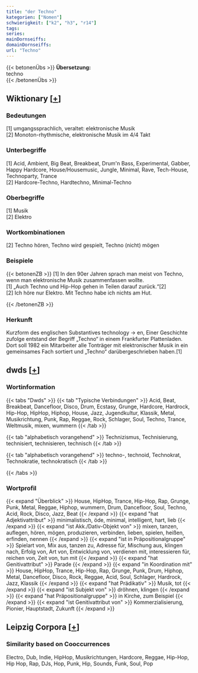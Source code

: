 ```yaml
---
title: "der Techno"
kategorien: ["Nomen"]
schwierigkeit: ["k2", "h3", "r14"]
tags:
series:
mainDornseiffs:
domainDornseiffs:
url: "Techno"
---
```


{{< betonenÜbs >}}
**Übersetzung:**  
techno  
{{< /betonenÜbs >}}

## Wiktionary [[+](https://de.wiktionary.org/wiki/Techno)]

### Bedeutungen
[1] umgangssprachlich, veraltet: elektronische Musik  
[2] Monoton-rhythmische, elektronische Musik im 4/4 Takt  

### Unterbegriffe
[1] Acid, Ambient, Big Beat, Breakbeat, Drum'n Bass, Experimental, Gabber, Happy Hardcore, House/Housemusic, Jungle, Minimal, Rave, Tech-House, Technoparty, Trance  
[2] Hardcore-Techno, Hardtechno, Minimal-Techno  

### Oberbegriffe
[1] Musik  
[2] Elektro  

### Wortkombinationen
[2] Techno hören, Techno wird gespielt, Techno (nicht) mögen  

### Beispiele
{{< betonenZB >}}
[1] In den 90er Jahren sprach man meist von Techno, wenn man elektronische Musik zusammenfassen wollte.  
[1] „Auch Techno und Hip-Hop gehen in Teilen darauf zurück.“[2]  
[2] Ich höre nur Elektro. Mit Techno habe ich nichts am Hut.  

{{< /betonenZB >}}
### Herkunft
Kurzform des englischen Substantives technology → en, Einer Geschichte zufolge entstand der Begriff „Techno“ in einem Frankfurter Plattenladen. Dort soll 1982 ein Mitarbeiter alle Tonträger mit elektronischer Musik in ein gemeinsames Fach sortiert und „Techno“ darübergeschrieben haben.[1]  



## dwds [[+](https://www.dwds.de/wb/Techno)]

### Wortinformation
{{< tabs "Dwds" >}}
{{< tab "Typische Verbindungen" >}}
Acid, Beat, Breakbeat, Dancefloor, Disco, Drum, Ecstasy, Grunge, Hardcore, Hardrock, Hip-Hop, HipHop, Hiphop, House, Jazz, Jugendkultur, Klassik, Metal, Musikrichtung, Punk, Rap, Reggae, Rock, Schlager, Soul, Techno, Trance, Weltmusik, mixen, wummern
{{< /tab >}}

{{< tab "alphabetisch vorangehend" >}}
Technizismus, Technisierung, technisiert, technisieren, technisch
{{< /tab >}}

{{< tab "alphabetisch vorangehend" >}}
techno-, technoid, Technokrat, Technokratie, technokratisch
{{< /tab >}}

{{< /tabs >}}

### Wortprofil
{{< expand "Überblick" >}} House, HipHop, Trance, Hip-Hop, Rap, Grunge, Punk, Metal, Reggae, Hiphop, wummern, Drum, Dancefloor, Soul, Techno, Acid, Rock, Disco, Jazz, Beat {{< /expand >}}
{{< expand "hat Adjektivattribut" >}} minimalistisch, öde, minimal, intelligent, hart, lieb {{< /expand >}}
{{< expand "ist Akk./Dativ-Objekt von" >}} mixen, tanzen, auflegen, hören, mögen, produzieren, verbinden, lieben, spielen, heißen, erfinden, nennen {{< /expand >}}
{{< expand "ist in Präpositionalgruppe" >}} Spielart von, Mix aus, tanzen zu, Adresse für, Mischung aus, klingen nach, Erfolg von, Art von, Entwicklung von, verdienen mit, interessieren für, reichen von, Zeit von, tun mit {{< /expand >}}
{{< expand "hat Genitivattribut" >}} Parade {{< /expand >}}
{{< expand "in Koordination mit" >}} House, HipHop, Trance, Hip-Hop, Rap, Grunge, Punk, Drum, Hiphop, Metal, Dancefloor, Disco, Rock, Reggae, Acid, Soul, Schlager, Hardrock, Jazz, Klassik {{< /expand >}}
{{< expand "hat Prädikativ" >}} Musik, tot {{< /expand >}}
{{< expand "ist Subjekt von" >}} dröhnen, klingen {{< /expand >}}
{{< expand "hat Präpositionalgruppe" >}} in Kirche, zum Beispiel {{< /expand >}}
{{< expand "ist Genitivattribut von" >}} Kommerzialisierung, Pionier, Hauptstadt, Zukunft {{< /expand >}}

## Leipzig Corpora [[+](https://corpora.uni-leipzig.de/en/res?word=Techno&corpusId=deu_newscrawl-public_2018)]


### Similarity based on Cooccurrences
Electro, Dub, Indie, HipHop, Musikrichtungen, Hardcore, Reggae, Hip-Hop, Hip Hop, Rap, DJs, Hop, Punk, Hip, Sounds, Funk, Soul, Pop

